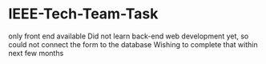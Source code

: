 # IEEE-Tech-Team-Task
only front end available
Did not learn back-end web development yet, so could not connect the form to the database
Wishing to complete that within next few months
